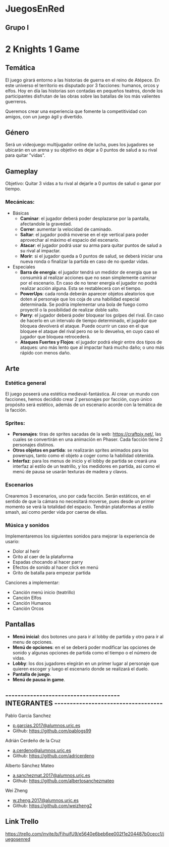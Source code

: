 # JuegosEnRed
## Grupo I


# 2 Knights 1 Game


## Temática
El juego girará entorno a las historias de guerra en el reino de Atépece. En este universo el territorio es disputado por 3 facciones: humanos, orcos y elfos. Hoy en día las historias son contadas en pequeños teatros, donde los participantes disfrutan de las obras sobre las batallas de los más valientes guerreros.

Queremos crear una experiencia que fomente la competitividad con amigos, con un juego ágil y divertido.

## Género

Será un videojuego multijugador online de lucha, pues los jugadores se ubicarán en un arena y su objetivo es dejar a 0 puntos de salud a su rival para quitar "vidas".

## Gameplay
Objetivo: Quitar 3 vidas a tu rival al dejarle a 0 puntos de salud o ganar por tiempo.

### Mecánicas:
- Básicas
  - **Caminar**: el jugador deberá poder desplazarse por la pantalla, afectandole la gravedad.
  - **Correr**: aumentar la velocidad de caminado.
  - **Saltar**: el jugador podrá moverse en el eje vertical para poder aprovechar al máximo el espacio del escenario.
  - **Atacar**: el jugador podrá usar su arma para quitar puntos de salud a su rival al impactar.
  - **Morir**: si el jugador queda a 0 puntos de salud, se deberá iniciar una nueva ronda o finalizar la partida en caso de no quedar vidas.
 - Especiales
    - **Barra de energía**: el jugador tendrá un medidor de energía que se consumirá al realizar acciones que no sean simplemente caminar por el escenario. En caso de no tener energía el jugador no podrá realizar acción alguna. Esta se restablecerá con el tiempo.
    - **PowerUps**: cada ronda deberán aparecer objetos aleatorios que doten al personaje que los coja de una habilidad especial determinada. Se podría implementar una bola de fuego como proyectil o la posibilidad de realizar doble salto.
    - **Parry**: el jugador deberá poder bloquear los golpes del rival. En caso de hacerlo en un intervalo de tiempo determinado, el jugador que bloquea devolverá el ataque. Puede ocurrir un caso en el que bloquee el ataque del rival pero no se lo devuelva, en cuyo caso el jugador que bloquea retrocederá.
    - **Ataques Fuertes y Flojos**: el jugador podrá elegir entre dos tipos de ataques: uno más lento que al impactar hará mucho daño; o uno más rápido con menos daño.
  
## Arte
### Estética general
El juego poseerá una estética medieval-fantástica. Al crear un mundo con facciones, hemos decidido crear 2 personajes por facción, cuyo único propósito será estético, además de un escenario acorde con la temática de la facción.

### Sprites:
  - **Personajes**: tiras de sprites sacadas de la web: https://craftpix.net/, las cuales se convertirán en una animación en Phaser. Cada facción tiene 2 personajes distinos.
  - **Otros objetos en partida**: se realizarán sprites animados para los powerups, tanto como el objeto a coger como la habilidad obtenida.
  - **Interfaz**: para los menus de inicio y el lobby de partida se creará una interfaz al estilo de un teatrillo, y los medidores en partida, asi como el menú de pausa se usarán texturas de madera y clavos.
  
  
### Escenarios
Crearemos 3 escenarios, uno por cada facción. Serán estáticos, en el sentido de que la cámara no necesitará moverse, pues desde un primer momento se verá la totalidad del espacio. Tendrán plataformas al estilo smash, así como perder vida por caerse de ellas.

### Música y sonidos
Implementaremos los siguientes sonidos para mejorar la experiencia de usario:
  - Dolor al herir
  - Grito al caer de la plataforma
  - Espadas chocando al hacer parry
  - Efectos de sonido al hacer click en menú
  - Grito de batalla para empezar partida
  
Canciones a implementar:
  - Canción menú inicio (teatrillo)
  - Canción Elfos
  - Canción Humanos
  - Canción Orcos

## Pantallas
- **Menú inicial**: dos botones uno para ir al lobby de partida y otro para ir al menu de opciones.
- **Menú de opciones**: en el se deberá poder modificar las opciones de sonido y algunas opciones de partida como el tiempo o el número de vidas.
- **Lobby**: los dos jugadores elegirán en un primer lugar al personaje que quieren escoger y luego el escenario donde se realizará el duelo.
- **Pantalla de juego**.
- **Menú de pausa in game**.





## ------------------------------------- INTEGRANTES -----------------------------------

Pablo Garcia Sanchez
  - p.garcias.2017@alumnos.urjc.es
  - Github: https://github.com/pablogs99

Adrián Cerdeño de la Cruz
  - a.cerdeno@alumnos.urjc.es
  - Github: https://github.com/adricerdeno

Alberto Sánchez Mateo
  - a.sanchezmat.2017@alumnos.urjc.es
  - Github: https://github.com/albertosanchezmateo

Wei Zheng
  - w.zheng.2017@alumnos.urjc.es
  - Github: https://github.com/weizheng2
  
 ## Link Trello
 https://trello.com/invite/b/FihuifU9/e5640e6beb6ee002f1e204487b0cecc1/juegosenred
